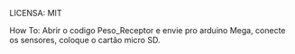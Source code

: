 LICENSA: MIT

How To:
 Abrir o codigo Peso_Receptor e envie pro arduino Mega, conecte os sensores, coloque o cartão micro SD.
